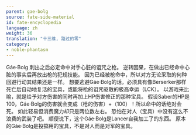 ```yaml
---
parent: gae-bolg
source: fate-side-material
id: fate-encyclopedia
language: zh
weight: 36
translation: "十三维, 路过的零"
category:
- noble-phantasm
---
```


Gáe·Bolg
刺出之后必定命中对手心脏的诅咒之枪。
逆转因果，在做出已经命中心脏的事实后再放出枪的犯规技能。
因为已经被枪命中，所以对方无论采取的何种回避行动其结果还是一样。
想要逃避Gáe·Bolg的话，必须具有像Berserker那样死亡后自动地复活的宝具，或能将枪的诅咒驱散的极高幸运（LCK）。
以游戏来比喻，就是给予对方伤害的同时再加上HP伤害修正的那种宝具。
假设Saber的HP是100，Gáe·Bolg的伤害就会变成（枪的伤害）+（100）！所以命中的话绝对会死。
如此轻易但消费魔力却只是两位数左右。
恐怕在对人（宝具）中没有这么不浪费的武装了吧。
顺便说下，这个Gáe·Bolg是Lancer自我加工了的东西。
原本的Gáe·Bolg是投掷用的宝具，不是对人而是对军的宝具。
